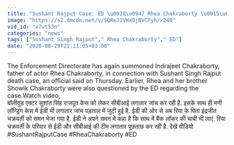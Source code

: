 ```yaml
---
title: "Sushant Rajput Case: ED \u0928\u0947 Rhea Chakraborty \u0915\u0947 Father \u0915\u094b \u092d\u0947\u091c\u093e \u0938\u092e\u0928 \u0935\u0928\u0907\u0902\u0921\u093f\u092f\u093e \u0939\u093f\u0902\u0926\u0940"
image: "https://s2.dmcdn.net/v/SQReJ1VHx8jBVCFyh/x240"
vid_id: "x7vt53n"
categories: "news"
tags: ["Sushant Singh Rajput"," Rhea Chakraborty"," ED"]
date: "2020-08-29T21:11:05+03:00"
---
```

The Enforcement Directorate has again summoned Indrajeet Chakraborty, father of actor Rhea Chakraborty, in connection with Sushant Singh Rajput death case, an official said on Thursday. Earlier, Rhea and her brother Showik Chakraborty were also questioned by the ED regarding the case.Watch video,    <br>बॉलीवुड एक्टर सुशांत सिंह राजपूत केस को लेकर सीबीआई लगातार जांच कर रही है. इसके साथ ही मनी लॉन्ड्रिंग केस में ईडी भी लगातार जांच पड़ताल में जुटी हुई है. ईडी की ओर से अब रिया के पिता इंद्रजीत चक्रवर्ती को समन भेजा गया है. ईडी ने अपने समन में कहा है कि साथ में बैंक लॉकर की चाबी भी लाएं. रिया चक्रवर्ती के परिवार से ईडी और सीबीआई की टीम लगातार पूछताछ कर रही है. देखें वीडियो    <br>#SushantRajputCase #RheaChakraborty #ED
